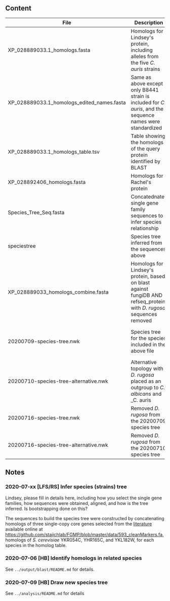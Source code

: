 ## Content
File | Description | Source | User/Date
-----|-------------|--------|----------
XP_028889033.1_homologs.fasta | Homologs for Lindsey's protein, including alleles from the five _C. auris_ strains | BLAST identified | LFS/2019
XP_028889033.1_homologs_edited_names.fasta | Same as above except only B8441 strain is included for _C. auris_, and the sequence names were standardized | Same as above | LFS/2020 
XP_028889033.1_homologs_table.tsv | Table showing the homologs of the query protein identified by BLAST | fungiDB | LFS/2019
XP_028892406_homologs.fasta | Homologs for Rachel's protein | BLAST identified | RS/2019.12
Species_Tree_Seq.fasta | Concatednate single gene family sequences to infer species relationship | See notes below | LFS/2020
speciestree | Species tree inferred from the sequences above | See notes below | LFS/2020
XP_028889033_homologs_combine.fasta | Homologs for Lindsey's protein, based on blast against fungiDB AND refseq_protein, with _D. rugosa_ sequences removed | BLAST identified | HB/2020
20200709-species-tree.nwk | Species tree for the species included in the above file | Manually written based on the tree from Shen et al 2018 Cell | HB/2020
20200710-species-tree-alternative.nwk | Alternative topology with _D. rugosa_ placed as an outgroup to _C. albicans_ and _C. auris | See `output/gene-tree/README.md` for detals | HB/2020
20200716-species-tree.nwk | Removed _D. rugosa_ from the 20200709 species tree | | HB/2020
20200716-species-tree-alternative.nwk | Removed _D. rugosa_ from the 20200710 species tree || HB/2020

## Notes
### 2020-07-xx [LFS/RS] Infer species (strains) tree
Lindsey, please fill in details here, including how you select the single gene families, how sequences were obtained, aligned, and how is the tree inferred. Is bootstrapping done on this?

The sequences to build the species tree were constructed by concatenating homologs of three single-copy core genes selected from the [literature](https://bmcbioinformatics.biomedcentral.com/articles/10.1186/s12859-019-2782-9) available online at <https://github.com/stajichlab/FGMP/blob/master/data/593_cleanMarkers.fa>, homologs of _S. cerevisiae_ YKR054C, YHR165C, and YKL182W, for each species in the homolog table.
### 2020-07-06 [HB] Identify homologs in related species
See `../output/blast/README.md` for details.
### 2020-07-09 [HB] Draw new species tree
See `../analysis/README.md` for details
